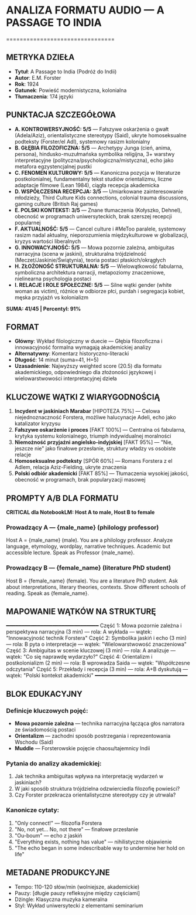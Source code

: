 # ANALIZA FORMATU AUDIO — A PASSAGE TO INDIA
================================

## METRYKA DZIEŁA
- **Tytuł**: A Passage to India (Podróż do Indii)
- **Autor**: E.M. Forster
- **Rok**: 1924
- **Gatunek**: Powieść modernistyczna, kolonialna
- **Tłumaczenia**: 174 języki

## PUNKTACJA SZCZEGÓŁOWA
- **A. KONTROWERSYJNOŚĆ: 5/5** — Fałszywe oskarżenia o gwałt (Adela/Aziz), orientalistyczne stereotypy (Said), ukryte homoseksualne podteksty (Forster/el Adl), systemowy rasizm kolonialny
- **B. GŁĘBIA FILOZOFICZNA: 5/5** — Archetypy Junga (cień, anima, persona), hindusko-muzułmańska symbolika religijna, 3+ warstwy interpretacyjne (polityczna/psychologiczna/mistyczna), echo jako metafora egzystencjalnej pustki
- **C. FENOMEN KULTUROWY: 5/5** — Kanoniczna pozycja w literaturze postkolonialnej, fundamentalny tekst studiów orientalizmu, liczne adaptacje filmowe (Lean 1984), ciągła recepcja akademicka
- **D. WSPÓŁCZESNA RECEPCJA: 3/5** — Umiarkowane zainteresowanie młodzieży, Third Culture Kids connections, colonial trauma discussions, gaming culture (British Raj games)
- **E. POLSKI KONTEKST: 3/5** — Znane tłumaczenia (Kołyszko, Dehnel), obecność w programach uniwersyteckich, brak szerszej recepcji popularnej
- **F. AKTUALNOŚĆ: 5/5** — Cancel culture i #MeToo paralele, systemowy rasizm nadal aktualny, nieporozumienia międzykulturowe w globalizacji, kryzys wartości liberalnych
- **G. INNOWACYJNOŚĆ: 5/5** — Mowa pozornie zależna, ambiguitas narracyjna (scena w jaskini), strukturalna trójdzielność (Meczet/Jaskinie/Świątynia), teoria postaci płaskich/okrągłych
- **H. ZŁOŻONOŚĆ STRUKTURALNA: 5/5** — Wielowątkowość fabularna, symboliczna architektura narracji, metapoziomy znaczeniowe, nielinearna psychologia postaci
- **I. RELACJE I ROLE SPOŁECZNE: 5/5** — Silne wątki gender (white woman as victim), różnice w odbiorze płci, purdah i segregacja kobiet, męska przyjaźń vs kolonializm

**SUMA: 41/45 | Percentyl: 91%**

## FORMAT
- **Główny**: Wykład filologiczny w duecie — Głębia filozoficzna i innowacyjność formalna wymagają akademickiej analizy
- **Alternatywny**: Komentarz historyczno-literacki
- **Długość**: 14 minut (suma=41, H=5)
- **Uzasadnienie**: Najwyższy weighted score (20.5) dla formatu akademickiego, odpowiedniego dla złożoności językowej i wielowarstwowości interpretacyjnej dzieła

## KLUCZOWE WĄTKI Z WIARYGODNOŚCIĄ
1. **Incydent w jaskiniach Marabar** [HIPOTEZA 75%] — Celowa niejednoznaczność Forstera, możliwe halucynacje Adeli, echo jako katalizator kryzysu
2. **Fałszywe oskarżenie i proces** [FAKT 100%] — Centralna oś fabularna, krytyka systemu kolonialnego, triumph indywidualnej moralności
3. **Niemożność przyjaźni angielsko-indyjskiej** [FAKT 95%] — "Nie, jeszcze nie" jako finałowe przesłanie, struktury władzy vs osobiste relacje
4. **Homoseksualne podteksty** [SPÓR 60%] — Romans Forstera z el Adlem, relacja Aziz-Fielding, ukryte znaczenia
5. **Polski odbiór akademicki** [FAKT 85%] — Tłumaczenia wysokiej jakości, obecność w programach, brak popularyzacji masowej

## PROMPTY A/B DLA FORMATU

**CRITICAL dla NotebookLM: Host A to male, Host B to female**

### Prowadzący A — {male_name} (philology professor)
Host A = {male_name} (male). 
You are a philology professor. Analyze language, etymology, wordplay, narrative techniques. Academic but accessible lecture. Speak as Professor {male_name}.

### Prowadzący B — {female_name} (literature PhD student)
Host B = {female_name} (female). 
You are a literature PhD student. Ask about interpretations, literary theories, contexts. Show different schools of reading. Speak as {female_name}.

## MAPOWANIE WĄTKÓW NA STRUKTURĘ
━━━━━━━━━━━━━━━━━━━━━━━━━━━━━━
Część 1: Mowa pozornie zależna i perspektywa narracyjna (3 min) — rola: A wykłada — wątek: "Innowacyjność technik Forstera"
Część 2: Symbolika jaskiń i echo (3 min) — rola: B pyta o interpretacje — wątek: "Wielowarstwowość znaczeniowa"
Część 3: Ambiguitas w scenie kluczowej (3 min) — rola: A analizuje — wątek: "Co się naprawdę wydarzyło?"
Część 4: Orientalizm i postkolonializm (2 min) — rola: B wprowadza Saida — wątek: "Współczesne odczytania"
Część 5: Przekłady i recepcja (3 min) — rola: A+B dyskutują — wątek: "Polski kontekst akademicki"
━━━━━━━━━━━━━━━━━━━━━━━━━━━━━━

## BLOK EDUKACYJNY
### Definicje kluczowych pojęć:
- **Mowa pozornie zależna** — technika narracyjna łącząca głos narratora ze świadomością postaci
- **Orientalizm** — zachodni sposób postrzegania i reprezentowania Wschodu (Said)
- **Muddle** — Forsterowskie pojęcie chaosu/tajemnicy Indii

### Pytania do analizy akademickiej:
1. Jak technika ambiguitas wpływa na interpretację wydarzeń w jaskiniach?
2. W jaki sposób struktura trójdzielna odzwierciedla filozofię powieści?
3. Czy Forster przekracza orientalistyczne stereotypy czy je utrwala?

### Kanonicze cytaty:
1. "Only connect!" — filozofia Forstera
2. "No, not yet... No, not there" — finałowe przesłanie
3. "Ou-boum" — echo z jaskiń
4. "Everything exists, nothing has value" — nihilistyczne objawienie
5. "The echo began in some indescribable way to undermine her hold on life"

## METADANE PRODUKCYJNE
- Tempo: 110-120 słów/min (wolniejsze, akademickie)
- Pauzy: [długie pauzy refleksyjne między częściami]
- Dżingle: Klasyczna muzyka kameralna
- Styl: Wykład uniwersytecki z elementami seminarium